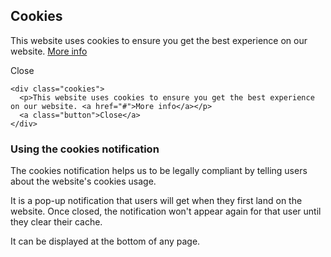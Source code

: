 ## Cookies

<div class="cookies">
  <p>This website uses cookies to ensure you get the best experience on our website. <a href="#">More info</a></p>
  <a class="button">Close</a>
</div>

    <div class="cookies">
      <p>This website uses cookies to ensure you get the best experience on our website. <a href="#">More info</a></p>
      <a class="button">Close</a>
    </div>

### Using the cookies notification

The cookies notification helps us to be legally compliant by telling users about the website's cookies usage.

It is a pop-up notification that users will get when they first land on the website. Once closed, the notification won't appear again for that user until they clear their cache.

It can be displayed at the bottom of any page.
